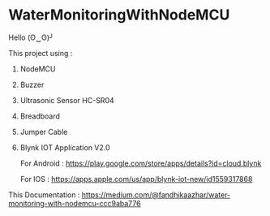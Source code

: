 # WaterMonitoringWithNodeMCU
Hello (ʘ‿ʘ)╯

This project using :
1. NodeMCU
2. Buzzer
3. Ultrasonic Sensor HC-SR04
4. Breadboard
5. Jumper Cable
6. Blynk IOT Application V2.0
   
   For Android : https://play.google.com/store/apps/details?id=cloud.blynk
   
   For IOS     : https://apps.apple.com/us/app/blynk-iot-new/id1559317868
   
This Documentation : https://medium.com/@fandhikaazhar/water-monitoring-with-nodemcu-ccc9aba776
